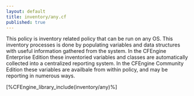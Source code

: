```yaml
---
layout: default
title: inventory/any.cf
published: true
---
```


This policy is inventory related policy that can be run on any OS. This
inventory processes is done by populating variables and data structures with
useful information gathered from the system. In the CFEngine Enterprise Edition
these inventoried variables and classes are automatically collected into a
centralized reporting system. In the CFEngine Community Edition these variables
are availbale from within policy, and may be reporting in numerous ways.

[%CFEngine_library_include(inventory/any)%]

